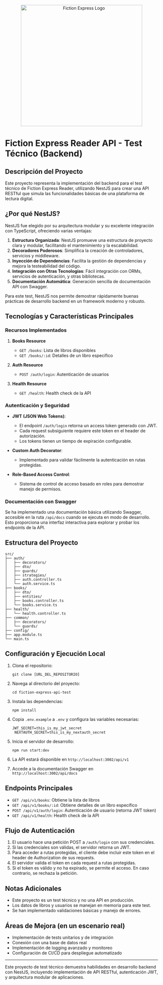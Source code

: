 <p align="center">
  <img width="400" src="https://es.fictionexpress.com/static/images/logo/fiction-express.svg" alt="Fiction Express Logo">
</p>

# Fiction Express Reader API - Test Técnico (Backend)

## Descripción del Proyecto

Este proyecto representa la implementación del backend para el test técnico de Fiction Express Reader, utilizando NestJS para crear una API RESTful que simula las funcionalidades básicas de una plataforma de lectura digital.

## ¿Por qué NestJS?

NestJS fue elegido por su arquitectura modular y su excelente integración con TypeScript, ofreciendo varias ventajas:

1. **Estructura Organizada**: NestJS promueve una estructura de proyecto clara y modular, facilitando el mantenimiento y la escalabilidad.
2. **Decoradores Poderosos**: Simplifica la creación de controladores, servicios y middleware.
3. **Inyección de Dependencias**: Facilita la gestión de dependencias y mejora la testeabilidad del código.
4. **Integración con Otras Tecnologías**: Fácil integración con ORMs, servicios de autenticación, y otras bibliotecas.
5. **Documentación Automática**: Generación sencilla de documentación API con Swagger.

Para este test, NestJS nos permite demostrar rápidamente buenas prácticas de desarrollo backend en un framework moderno y robusto.

## Tecnologías y Características Principales

### Recursos Implementados

1. **Books Resource**
   - `GET /books`: Lista de libros disponibles
   - `GET /books/:id`: Detalles de un libro específico

2. **Auth Resource**
   - `POST /auth/login`: Autenticación de usuarios

3. **Health Resource**
   - `GET /health`: Health check de la API

### Autenticación y Seguridad

- **JWT (JSON Web Tokens)**: 
  - El endpoint `/auth/login` retorna un access token generado con JWT.
  - Cada request subsiguiente requiere este token en el header de autorización.
  - Los tokens tienen un tiempo de expiración configurable.

- **Custom Auth Decorator**: 
  - Implementado para validar fácilmente la autenticación en rutas protegidas.

- **Role-Based Access Control**: 
  - Sistema de control de acceso basado en roles para demostrar manejo de permisos.

### Documentación con Swagger

Se ha implementado una documentación básica utilizando Swagger, accesible en la ruta `/api/docs` cuando se ejecuta en modo de desarrollo. Esto proporciona una interfaz interactiva para explorar y probar los endpoints de la API.

## Estructura del Proyecto

```
src/
├── auth/
│   ├── decorators/
│   ├── dto/
│   ├── guards/
│   ├── strategies/
│   ├── auth.controller.ts
│   └── auth.service.ts
├── books/
│   ├── dto/
│   ├── entities/
│   ├── books.controller.ts
│   └── books.service.ts
├── health/
│   └── health.controller.ts
├── common/
│   ├── decorators/
│   └── guards/
├── config/
├── app.module.ts
└── main.ts
```

## Configuración y Ejecución Local

1. Clona el repositorio:
   ```
   git clone [URL_DEL_REPOSITORIO]
   ```

2. Navega al directorio del proyecto:
   ```
   cd fiction-express-api-test
   ```

3. Instala las dependencias:
   ```
   npm install
   ```

4. Copia `.env.example` a `.env` y configura las variables necesarias:
   ```
   JWT_SECRET=this_is_my_jwt_secret
    NEXTAUTH_SECRET=this_is_my_nextauth_secret
   ```

5. Inicia el servidor de desarrollo:
   ```
   npm run start:dev
   ```

6. La API estará disponible en `http://localhost:3002/api/v1`
7. Accede a la documentación Swagger en `http://localhost:3002/api/docs`

## Endpoints Principales

- `GET /api/v1/books`: Obtiene la lista de libros
- `GET /api/v1/books/:id`: Obtiene detalles de un libro específico
- `POST /api/v1/auth/login`: Autenticación de usuario (retorna JWT token)
- `GET /api/v1/health`: Health check de la API

## Flujo de Autenticación

1. El usuario hace una petición POST a `/auth/login` con sus credenciales.
2. Si las credenciales son válidas, el servidor retorna un JWT.
3. Para acceder a rutas protegidas, el cliente debe incluir este token en el header de Authorization de sus requests.
4. El servidor valida el token en cada request a rutas protegidas.
5. Si el token es válido y no ha expirado, se permite el acceso. En caso contrario, se rechaza la petición.

## Notas Adicionales

- Este proyecto es un test técnico y no una API en producción.
- Los datos de libros y usuarios se manejan en memoria para este test.
- Se han implementado validaciones básicas y manejo de errores.

## Áreas de Mejora (en un escenario real)

- Implementación de tests unitarios y de integración
- Conexión con una base de datos real
- Implementación de logging avanzado y monitoreo
- Configuración de CI/CD para despliegue automatizado

---

Este proyecto de test técnico demuestra habilidades en desarrollo backend con NestJS, incluyendo implementación de API RESTful, autenticación JWT, y arquitectura modular de aplicaciones.
